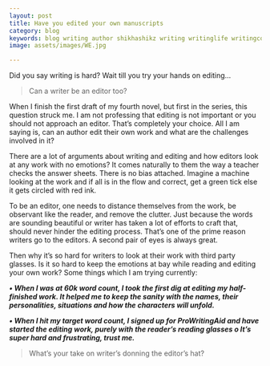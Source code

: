 ```yaml
---
layout: post
title: Have you edited your own manuscripts
category: blog
keywords: blog writing author shikhashikz writing writinglife writingcommunity dailyblogpost dailyblogpostchallenge editing
image: assets/images/WE.jpg

---
```


Did you say writing is hard? Wait till you try your hands on editing…

>Can a writer be an editor too?
>

When I finish the first draft of my fourth novel, but first in the series, this question struck me. I am not professing that editing is not important or you should not approach an editor. That’s completely your choice. All I am saying is, can an author edit their own work and what are the challenges involved in it?

There are a lot of arguments about writing and editing and how editors look at any work with no emotions? It comes naturally to them the way a teacher checks the answer sheets. There is no bias attached. Imagine a machine looking at the work and if all is in the flow and correct, get a green tick else it gets circled with red ink.

To be an editor, one needs to distance themselves from the work, be observant like the reader, and remove the clutter. Just because the words are sounding beautiful or writer has taken a lot of efforts to craft that, should never hinder the editing process. That’s one of the prime reason writers go to the editors. A second pair of eyes is always great. 

Then why it’s so hard for writers to look at their work with third party glasses. Is it so hard to keep the emotions at bay while reading and editing your own work? Some things which I am trying currently:

***•	When I was at 60k word count, I took the first dig at editing my half-finished work. It helped me to keep the sanity with the names, their personalities, situations and how the characters will unfold.***

***•	When I hit my target word count, I signed up for ProWritingAid and have started the editing work, purely with the reader’s reading glasses
o	It’s super hard and frustrating, trust me.***

>What’s your take on writer’s donning the editor’s hat?
>


